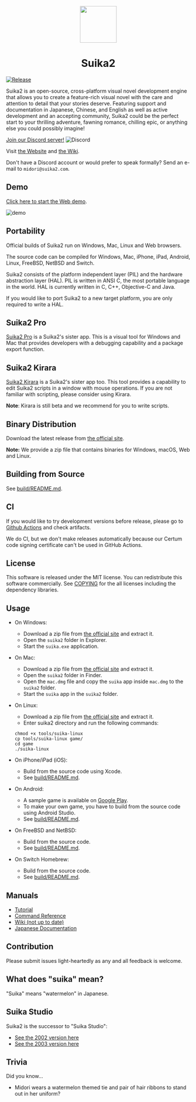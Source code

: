 <!-- Header -->
<div align="center">
  <img src="https://suika2.com/img/AppIcon.png" width="100" height="100"/>
  <h1>Suika2</h1>
</div>

<!-- Content -->
[![Release](https://img.shields.io/github/release/suika2engine/suika2?style=for-the-badge&color=dark-green)](https://github.com/suika2engine/suika2/releases/latest)

Suika2 is an open-source, cross-platform visual novel development engine that allows you to create a feature-rich visual novel with the care and attention to detail that your stories deserve. Featuring support and documentation in Japanese, Chinese, and English as well as active development and an accepting community, Suika2 could be the perfect start to your thrilling adventure, fawning romance, chilling epic, or anything else you could possibly imagine!

[Join our Discord server!](https://discord.gg/ZmvXxE8GFg)  ![Discord](https://discord.com/api/guilds/986623112617541677/widget.png)

Visit [the Website](https://suika2.com/en/) and [the Wiki](https://github.com/suika2engine/suika2/wiki).

Don't have a Discord account or would prefer to speak formally? Send an e-mail to `midori@suika2.com`.

## Demo

[Click here to start the Web demo](https://suika2.com/game/).

![demo](https://github.com/suika2engine/suika2/raw/master/doc/img/screenshot.jpg "screenshot")

## Portability

Official builds of Suika2 run on Windows, Mac, Linux and Web browsers.

The source code can be compiled for Windows, Mac, iPhone, iPad, Android, Linux, FreeBSD, NetBSD and Switch.

Suika2 consists of the platform independent layer (PIL) and the hardware abstraction layer (HAL).
PIL is written in ANSI C, the most portable language in the world.
HAL is currently written in C, C++, Objective-C and Java.

If you would like to port Suika2 to a new target platform, you are only required to write a HAL.

## Suika2 Pro

[Suika2 Pro](https://github.com/suika2engine/suika2/wiki/5.-Suika2-Pro-for-Creators) is a Suika2's sister app.
This is a visual tool for Windows and Mac that provides developers with a debugging capability and a package export function.

## Suika2 Kirara

[Suika2 Kirara](https://github.com/suika2engine/kirara) is a Suika2's sister app too.
This tool provides a capability to edit Suika2 scripts in a window with mouse operations.
If you are not familiar with scripting, please consider using Kirara.

**Note**: Kirara is still beta and we recommend for you to write scripts.

## Binary Distribution

Download the latest release from [the official site](https://suika2.com/en/).

**Note:** We provide a zip file that contains binaries for Windows, macOS, Web and Linux.

## Building from Source

See [build/README.md](https://github.com/suika2engine/suika2/blob/master/build/README.md).

## CI

If you would like to try development versions before release,
please go to [Github Actions](https://github.com/ktabata/suika2/actions/workflows/suika-windows.yml) and check artifacts.

We do CI, but we don't make releases automatically because our Certum code signing certificate can't be used in GitHub Actions.

## License

This software is released under the MIT license.
You can redistribute this software commercially.
See [COPYING](https://github.com/suika2engine/suika2/blob/master/doc/COPYING) for the all licenses including the dependency libraries.

## Usage

* On Windows:
  * Download a zip file from [the official site](https://suika2.com/en/) and extract it.
  * Open the `suika2` folder in Explorer.
  * Start the `suika.exe` application.

* On Mac:
  * Download a zip file from [the official site](https://suika2.com/en/) and extract it.
  * Open the `suika2` folder in Finder.
  * Open the `mac.dmg` file and copy the `suika` app inside `mac.dmg` to the `suika2` folder.
  * Start the `suika` app in the `suika2` folder.

* On Linux:
  * Download a zip file from [the official site](https://suika2.com/en/) and extract it.
  * Enter suika2 directory and run the following commands:
  ```
  chmod +x tools/suika-linux
  cp tools/suika-linux game/
  cd game
  ./suika-linux
  ```

* On iPhone/iPad (iOS):
  * Build from the source code using Xcode.
  * See [build/README.md](https://github.com/suika2engine/suika2/blob/master/build/README.md).

* On Android:
  * A sample game is available on [Google Play](https://play.google.com/store/apps/details?id=jp.luxion.suika&pcampaignid=MKT-Other-global-all-co-prtnr-py-PartBadge-Mar2515-1).
  * To make your own game, you have to build from the source code using Android Studio.
  * See [build/README.md](https://github.com/suika2engine/suika2/blob/master/build/README.md).

* On FreeBSD and NetBSD:
  * Build from the source code.
  * See [build/README.md](https://github.com/suika2engine/suika2/blob/master/build/README.md).

* On Switch Homebrew:  
  * Build from the source code.
  * See [build/README.md](https://github.com/suika2engine/suika2/blob/master/build/README.md).

## Manuals

* [Tutorial](https://suika2.com/en/tutorial.html)
* [Command Reference](https://suika2.com/en/reference.html)
* [Wiki (not up to date)](https://github.com/suika2engine/suika2/wiki/)
* [Japanese Documentation](https://suika2.com/)

## Contribution

Please submit issues light-heartedly as any and all feedback is welcome.

## What does "suika" mean?

"Suika" means "watermelon" in Japanese.

## Suika Studio

Suika2 is the successor to "Suika Studio":
  * [See the 2002 version here](https://github.com/ktabata/suika-studio-2002-gpl)
  * [See the 2003 version here](https://github.com/ktabata/suika-studio-2003-gpl)

## Trivia

Did you know...
* Midori wears a watermelon themed tie and pair of hair ribbons to stand out in her uniform?
